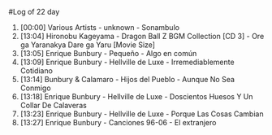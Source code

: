 #Log of 22 day

1. [00:00] Various Artists - unknown - Sonambulo
1. [13:04] Hironobu Kageyama - Dragon Ball Z BGM Collection [CD 3] - Ore ga Yaranakya Dare ga Yaru [Movie Size]
1. [13:05] Enrique Bunbury - Pequeño - Algo en común
1. [13:09] Enrique Bunbury - Hellville de Luxe - Irremediablemente Cotidiano
1. [13:14] Bunbury & Calamaro - Hijos del Pueblo - Aunque No Sea Conmigo
1. [13:18] Enrique Bunbury - Hellville de Luxe - Doscientos Huesos Y Un Collar De Calaveras
1. [13:23] Enrique Bunbury - Hellville de Luxe - Porque Las Cosas Cambian
1. [13:27] Enrique Bunbury - Canciones 96-06 - El extranjero
